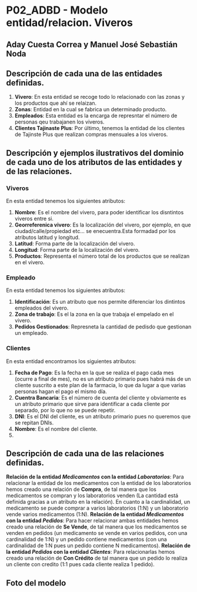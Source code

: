# P02_ADBD - Modelo entidad/relacion. Viveros
## Aday Cuesta Correa y Manuel José Sebastián Noda

## Descripción de cada una de las entidades definidas.
1. **Vivero**: En esta entidad se recoge todo lo relacionado con las zonas y los productos que ahí se relaizan.
2. **Zonas**: Entidad en la cual se fabrica un determinado producto.
3. **Empleados**: Esta entidad es la encarga de represntar el número de personas qeu trabajanen los viveros.
4. **Clientes Tajinaste Plus**: Por último, tenemos la entidad de los clientes de Tajinste Plus que realizan compras mensuales a los viveros.
## Descripción y ejemplos ilustrativos del dominio de cada uno de los atributos de las entidades y de las relaciones.

### **Viveros**
En esta entidad tenemos los siguientes atributos:
1. **Nombre**: Es el nombre del vivero, para poder identificar los disntintos viveros entre si.
2. **Georreferenica vivero**: Es la localización del vivero, por ejemplo, en que ciudad/calle/propiedad etc... se enecuentra.Esta formadad por los atributos latitud y longitud.
3. **Latitud**: Forma parte de la localización del vivero.
4. **Longitud**: Forma parte de la localización del vivero.
5. **Productos**: Representa el número total de los productos que se realizan en el vivero.

### **Empleado**
En esta entidad tenemos los siguientes atributos:
1. **Identificación**: Es un atributo que nos permite diferenciar los dintintos empleados del vivero.
2. **Zona de trabajo**: Es el la zona en la que trabaja el empelado en el vivero.
3. **Pedidos Gestionados**: Represneta la cantidad de pedisdo que gestionan un empleado.
 

### **Clientes**
En esta entidad encontramos los siguientes atributos:
1. **Fecha de Pago**: Es la fecha en la que se realiza el pago cada mes (ocurre a final de mes), no es un atributo primario pues habrá más de un cliente suscrito a este plan de la farmacia, lo que da lugar a que varias personas hagan el pago el mismo día.
2. **Cuentra Bancaria**: Es el número de cuenta del cliente y obviamente es un atributo primario que sirve para identificar a cada cliente por separado, por lo que no se puede repetir.
3. **DNI**: Es el DNI del cliente, es un atributo primario pues no queremos que se repitan DNIs.
4. **Nombre**: Es el nombre del cliente.
5. 
## Descripción de cada una de las relaciones definidas.
**Relación de la entidad *Medicamentos* con la entidad *Laboratorios***: Para relacionar la entidad de los medicamentos con la entidad de los laboratorios hemos creado una relación de **Compra**, de tal manera que los medicamentos se compran y los laboratorios venden (La cantidad está definida gracias a un atributo en la relación). En cuanto a la cardinalidad, un medicamento se puede comprar a varios laboratorios (1:N) y un laboratorio vende varios medicamentos (1:N).
**Relación de la entidad *Medicamentos* con la entidad *Pedidos***: Para hacer relacionar ambas entidades hemos creado una relación de **Se Vende**, de tal manera que los medicamentos se venden en pedidos (un medicamento se vende en varios pedidos, con una cardinalidad de 1:N) y un pedido contiene medicamentos (con una cardinalidad de 1:N pues un pedido contiene N medicamentos).
**Relación de la entidad *Pedidos* con la entidad *Clientes***: Para relacionarlas hemos creado una relación de **Con Crédito** de tal manera que un pedido lo realiza un cliente con credito (1:1 pues cada cliente realiza 1 pedido).

## Foto del modelo
